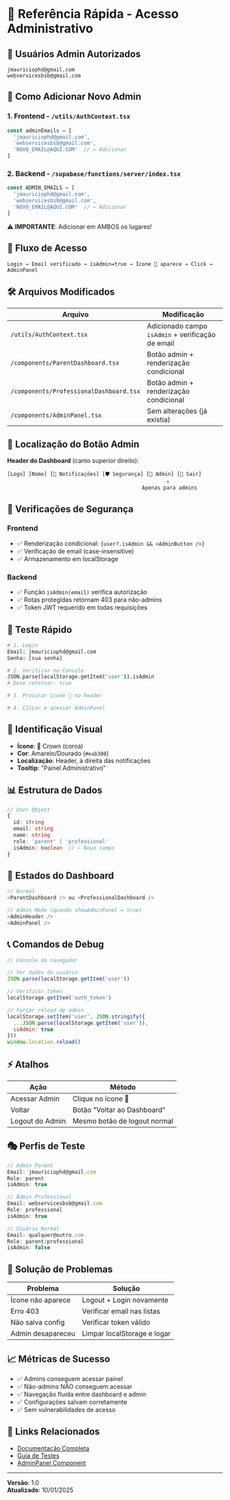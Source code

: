# 🚀 Referência Rápida - Acesso Administrativo

## 👥 Usuários Admin Autorizados

```
jmauriciophd@gmail.com
webservicesbsb@gmail.com
```

## 🔑 Como Adicionar Novo Admin

### 1. Frontend - `/utils/AuthContext.tsx`
```typescript
const adminEmails = [
  'jmauriciophd@gmail.com', 
  'webservicesbsb@gmail.com',
  'NOVO_EMAIL@AQUI.COM'  // ← Adicionar
]
```

### 2. Backend - `/supabase/functions/server/index.tsx`
```typescript
const ADMIN_EMAILS = [
  'jmauriciophd@gmail.com', 
  'webservicesbsb@gmail.com',
  'NOVO_EMAIL@AQUI.COM'  // ← Adicionar
]
```

⚠️ **IMPORTANTE**: Adicionar em AMBOS os lugares!

## 🎯 Fluxo de Acesso

```mermaid
Login → Email verificado → isAdmin=true → Ícone 👑 aparece → Click → AdminPanel
```

## 🛠️ Arquivos Modificados

| Arquivo | Modificação |
|---------|-------------|
| `/utils/AuthContext.tsx` | Adicionado campo `isAdmin` + verificação de email |
| `/components/ParentDashboard.tsx` | Botão admin + renderização condicional |
| `/components/ProfessionalDashboard.tsx` | Botão admin + renderização condicional |
| `/components/AdminPanel.tsx` | Sem alterações (já existia) |

## 📍 Localização do Botão Admin

**Header do Dashboard** (canto superior direito):
```
[Logo] [Nome] [🔔 Notificações] [🛡️ Segurança] [👑 Admin] [🚪 Sair]
                                                    ↑
                                            Apenas para admins
```

## 🔐 Verificações de Segurança

### Frontend
- ✅ Renderização condicional: `{user?.isAdmin && <AdminButton />}`
- ✅ Verificação de email (case-insensitive)
- ✅ Armazenamento em localStorage

### Backend
- ✅ Função `isAdmin(email)` verifica autorização
- ✅ Rotas protegidas retornam 403 para não-admins
- ✅ Token JWT requerido em todas requisições

## 🧪 Teste Rápido

```bash
# 1. Login
Email: jmauriciophd@gmail.com
Senha: [sua senha]

# 2. Verificar no Console
JSON.parse(localStorage.getItem('user')).isAdmin
# Deve retornar: true

# 3. Procurar ícone 👑 no header

# 4. Clicar e acessar AdminPanel
```

## 🎨 Identificação Visual

- **Ícone**: 👑 Crown (coroa)
- **Cor**: Amarelo/Dourado (`#eab308`)
- **Localização**: Header, à direita das notificações
- **Tooltip**: "Painel Administrativo"

## 📊 Estrutura de Dados

```typescript
// User Object
{
  id: string
  email: string
  name: string
  role: 'parent' | 'professional'
  isAdmin: boolean  // ← Novo campo
}
```

## 🔄 Estados do Dashboard

```typescript
// Normal
<ParentDashboard /> ou <ProfessionalDashboard />

// Admin Mode (quando showAdminPanel = true)
<AdminHeader />
<AdminPanel />
```

## 📞 Comandos de Debug

```javascript
// Console do navegador

// Ver dados do usuário
JSON.parse(localStorage.getItem('user'))

// Verificar token
localStorage.getItem('auth_token')

// Forçar reload de admin
localStorage.setItem('user', JSON.stringify({
  ...JSON.parse(localStorage.getItem('user')),
  isAdmin: true
}))
window.location.reload()
```

## ⚡ Atalhos

| Ação | Método |
|------|--------|
| Acessar Admin | Clique no ícone 👑 |
| Voltar | Botão "Voltar ao Dashboard" |
| Logout do Admin | Mesmo botão de logout normal |

## 🎭 Perfis de Teste

```javascript
// Admin Parent
Email: jmauriciophd@gmail.com
Role: parent
isAdmin: true

// Admin Professional  
Email: webservicesbsb@gmail.com
Role: professional
isAdmin: true

// Usuário Normal
Email: qualquer@outro.com
Role: parent/professional
isAdmin: false
```

## 🚨 Solução de Problemas

| Problema | Solução |
|----------|---------|
| Ícone não aparece | Logout + Login novamente |
| Erro 403 | Verificar email nas listas |
| Não salva config | Verificar token válido |
| Admin desapareceu | Limpar localStorage e logar |

## 📈 Métricas de Sucesso

- ✅ Admins conseguem acessar painel
- ✅ Não-admins NÃO conseguem acessar
- ✅ Navegação fluida entre dashboard e admin
- ✅ Configurações salvam corretamente
- ✅ Sem vulnerabilidades de acesso

## 🔗 Links Relacionados

- [Documentação Completa](./ADMIN_ACCESS_DOCUMENTATION.md)
- [Guia de Testes](./TESTE_ACESSO_ADMIN.md)
- [AdminPanel Component](./components/AdminPanel.tsx)

---

**Versão**: 1.0  
**Atualizado**: 10/01/2025

